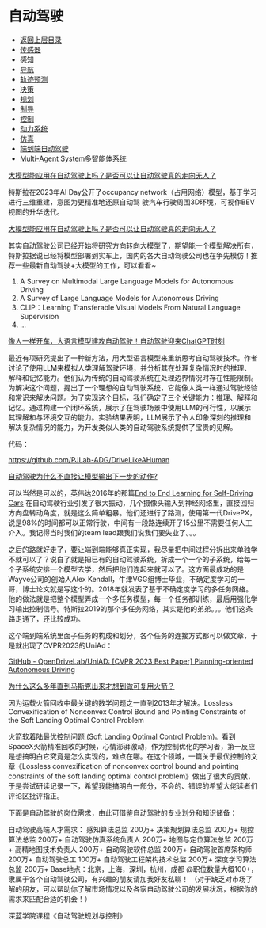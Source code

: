 # 自动驾驶

* [返回上层目录](../README.md)
* [传感器](sensor/sensor.md)
* [感知](perception/perception.md)
* [导航](navigation/navigation.md)
* [轨迹预测](trajectory-prediction/trajectory-prediction.md)
* [决策](decision/decision.md)
* [规划](planning/planning.md)
* [制导](guidance/guidance.md)
* [控制](control/control.md)
* [动力系统](dynamic-system/dynamic-system.md)
* [仿真](simulation/simulation.md)
* [端到端自动驾驶](end-to-end/end-to-end.md)
* [Multi-Agent System多智能体系统](multi-agent-system/multi-agent-system.md)





[大模型能应用在自动驾驶上吗？是否可以让自动驾驶真的走向无人？](https://www.zhihu.com/question/625473884/answer/3258026554)

特斯拉在2023年AI Day公开了occupancy network（占用网络）模型，基于学习进行三维重建，意图为更精准地还原自动驾 驶汽车行驶周围3D环境，可视作BEV视图的升华迭代。



[大模型能应用在自动驾驶上吗？是否可以让自动驾驶真的走向无人？](https://www.zhihu.com/question/625473884)

其实自动驾驶公司已经开始将研究方向转向大模型了，期望能一个模型解决所有，特斯拉据说已经将模型部署到实车上，国内的各大自动驾驶公司也在争先模仿！推荐一些最新自动驾驶+大模型的工作，可以看看~

1. A Survey on Multimodal Large Language Models for Autonomous Driving
2. A Survey of Large Language Models for Autonomous Driving
3. CLIP：Learning Transferable Visual Models From Natural Language Supervision
4. ...



[像人一样开车，大语言模型建攻自动驾驶！自动驾驶迎来ChatGPT时刻](https://new.qq.com/rain/a/20230906A03TOE00)

最近有项研究提出了一种新方法，用大型语言模型来重新思考自动驾驶技术。作者讨论了使用LLM来模拟人类理解驾驶环境，并分析其在处理复杂情况时的推理、解释和记忆能力。他们认为传统的自动驾驶系统在处理边界情况时存在性能限制。为解决这个问题，提出了一个理想的自动驾驶系统，它能像人类一样通过驾驶经验和常识来解决问题。为了实现这个目标，我们确定了三个关键能力：推理、解释和记忆。通过构建一个闭环系统，展示了在驾驶场景中使用LLM的可行性，以展示其理解和与环境交互的能力。实验结果表明，LLM展示了令人印象深刻的推理和解决复杂情况的能力，为开发类似人类的自动驾驶系统提供了宝贵的见解。

代码：

https://github.com/PJLab-ADG/DriveLikeAHuman



[自动驾驶为什么不直接让模型输出下一步的动作?](https://www.zhihu.com/question/598088657/answer/3099636476)

可以当然是可以的，英伟达2016年的那篇[End to End Learning for Self-Driving Cars](https://arxiv.org/pdf/1604.07316.pdf) 在自动驾驶行业引发了很大振动，几个摄像头输入到神经网络里，直接回归方向盘转动角度，就是这么简单粗暴。他们还进行了路测，使用第一代DrivePX，说是98%的时间都可以正常行驶，中间有一段路连续开了15公里不需要任何人工介入。我记得当时我们的team lead跟我们说我们要失业了。。。

之后的路就好走了，要让端到端能够真正实现，我尽量把中间过程分拆出来单独学不就可以了？说白了就是把已有的自动驾驶系统，拆成一个一个的子系统，给每一个子系统安排一个模型去学，然后把他们连起来就可以了。这方面最成功的是Wayve公司的创始人Alex Kendall，牛津VGG组博士毕业，不确定度学习的一哥，博士论文就是写这个的。2018年就发表了基于不确定度学习的多任务网络。他的做法就是把整个模型弄成一个多任务模型，每一个任务都训练，最后用强化学习输出控制信号。特斯拉2019的那个多任务网络，其实是他的弟弟。。。他们这条路走通了，还比较成功。

这个端到端系统里面子任务的构成和划分，各个任务的连接方式都可以做文章，于是就出现了CVPR2023的UniAd：

[GitHub - OpenDriveLab/UniAD: [CVPR 2023 Best Paper] Planning-oriented Autonomous Driving](https://github.com/OpenDriveLab/UniAD)



[为什么这么多年直到马斯克出来才想到做可复用火箭？](https://www.zhihu.com/question/597238433/answer/3080541702)

因为运载火箭回收中最关键的数学问题之一直到2013年才解决。Lossless Convexification of Nonconvex Control Bound and Pointing Constraints of the Soft Landing Optimal Control Problem

[火箭软着陆最优控制问题 (Soft Landing Optimal Control Problem)](https://zhuanlan.zhihu.com/p/673214838)。看到SpaceX火箭精准回收的时候，心情澎湃激动，作为控制优化的学习者，第一反应是想搞明白它究竟是怎么实现的，难点在哪。在这个领域，一篇关于最优控制的文章《Lossless convexification of nonconvex control bound and pointing constraints of the soft landing optimal control problem》做出了很大的贡献，于是尝试研读记录一下，希望我能搞明白一部分，不会的、错误的希望大佬读者们评论区批评指正。





下面是自动驾驶的岗位需求，由此可借鉴自动驾驶的专业划分和知识储备：

自动驾驶高端人才需求：
感知算法总监 200万+
决策规划算法总监 200万+
规控算法总监 200万+
自动驾驶仿真系统负责人 200万+
地图与定位算法总监 200万+
高精地图技术负责人 200万+
自动驾驶软件总监 200万+
自动驾驶首席架构师 200万+
自动驾驶总工 100万+
自动驾驶工程架构技术总监 200万+
深度学习算法总监 200万+
Base地点：北京，上海，深圳，杭州，成都
@职位数量大概100+，隶属于各个自动驾驶公司，有兴趣的朋友请加我好友私聊！
（对于缺乏对市场了解的朋友，可以帮助你了解市场情况以及各家自动驾驶公司的发展状况，根据你的需求来匹配合适的机会！）



深蓝学院课程《自动驾驶规划与控制》

